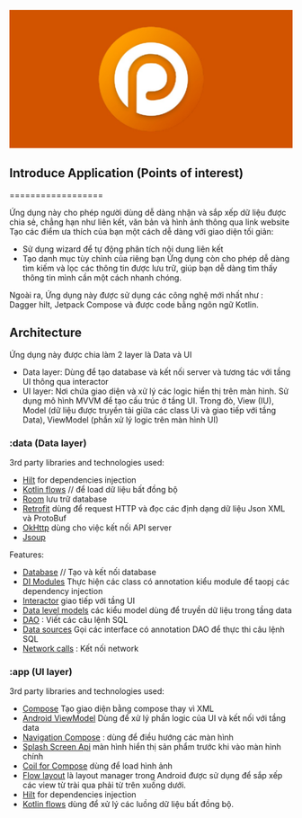 ![Alt text](screenshots/playstore.jpg?raw=true "Banner")

## Introduce Application (Points of interest)
==================

Ứng dụng này cho phép người dùng dễ dàng nhận và sắp xếp dữ liệu được chia sẻ, chẳng hạn như liên kết, văn bản và hình ảnh thông qua link website
Tạo các điểm ưa thích của bạn một cách dễ dàng với giao diện tối giản:
- Sử dụng wizard để tự động phân tích nội dung liên kết
- Tạo danh mục tùy chỉnh của riêng bạn
  Ứng dụng còn cho phép dễ dàng tìm kiếm và lọc các thông tin được lưu trữ, giúp bạn dễ dàng tìm thấy thông tin mình cần một cách nhanh chóng.

Ngoài ra, Ứng dụng này được sử dụng các công nghệ mới nhất như : Dagger hilt, Jetpack Compose và được code bằng ngôn ngữ Kotlin.

## Architecture
Ứng dụng này được chia làm 2 layer là Data và UI
  - Data layer: Dùng để tạo database và kết nối server và tương tác với tầng UI thông qua interactor
  - UI layer: Nơi chứa giao diện và xử lý các logic hiển thị trên màn hình. Sử dụng mô hình MVVM để tạo cấu trúc ở tầng UI. Trong đò, View (IU), Model (dữ liệu được truyền tải giữa các class Ui và giao tiếp với tầng Data), ViewModel (phần xử lý logic trên màn hình UI)

### :data (Data layer)

 3rd party libraries and technologies used:
  - [Hilt](https://developer.android.com/training/dependency-injection/hilt-android) for dependencies injection
  - [Kotlin flows](https://developer.android.com/kotlin/flow) // để load dữ liệu bất đồng bộ
  - [Room](https://developer.android.com/training/data-storage/room) lưu trữ database
  - [Retrofit](https://square.github.io/retrofit/) dùng để request HTTP và đọc các định dạng dữ liệu Json XML và ProtoBuf
  - [OkHttp](https://square.github.io/okhttp/) dùng cho việc kết nối API server
  - [Jsoup](https://jsoup.org/)

 Features:
  - [Database](/data/src/main/java/com/trungkieu/data/database) // Tạo và kết nối database
  - [DI Modules](/data/src/main/java/com/trungkieu/data/di) Thực hiện các class có annotation kiểu module để taopj các dependency injection
  - [Interactor](/data/src/main/java/com/trungkieu/data/features/poi/interactor) giao tiếp với tầng UI
  - [Data level models](/data/src/main/java/com/trungkieu/data/features/poi/model) các kiểu model dùng để truyền dữ liệu trong tầng data
  - [DAO](/data/src/main/java/com/trungkieu/data/features/poi/dao) : Viết các câu lệnh SQL
  - [Data sources](/data/src/main/java/com/trungkieu/data/features/poi/datasource) Gọi các interface có annotation DAO để thực thi câu lệnh SQL
  - [Network calls](/data/src/main/java/com/trungkieu/data/features/poi/api) : Kết nối network

### :app (UI layer)

3rd party libraries and technologies used:
  - [Compose](https://developer.android.com/jetpack/compose?gclid=CjwKCAiAoL6eBhA3EiwAXDom5uovlfrS1-2xp88b8zKsFzkiW36VKaFC01x9UM7zCvrIpCnRptZGJhoCq90QAvD_BwE&gclsrc=aw.ds) Tạo giao diện bằng compose thay vì XML
  - [Android ViewModel](https://developer.android.com/topic/libraries/architecture/viewmodel?gclid=CjwKCAiAoL6eBhA3EiwAXDom5oKABL8-HMrHV2XjQTCwKqtV-iMS4fTKJwgFsJDnzSwuNmDy0vEHyxoCqwkQAvD_BwE&gclsrc=aw.ds0) Dùng để xử lý phần logic của UI và kết nối với tầng data
  - [Navigation Compose](https://developer.android.com/jetpack/compose/navigation) : dùng để điều hướng các màn hình
  - [Splash Screen Api](https://developer.android.com/develop/ui/views/launch/splash-screen) màn hình hiển thị sản phẩm trước khi vào màn hình chính
  - [Coil for Compose](https://coil-kt.github.io/coil/compose/) dùng để load hình ảnh
  - [Flow layout](https://google.github.io/accompanist/flowlayout/) là layout manager trong Android được sử dụng để sắp xếp các view từ trài qua phải từ trên xuống dưới.
  - [Hilt](https://developer.android.com/training/dependency-injection/hilt-android) for dependencies injection
  - [Kotlin flows](https://developer.android.com/kotlin/flow) dùng để xử lý các luồng dữ liệu bất đồng bộ. 

